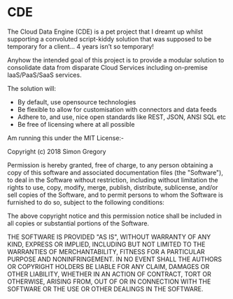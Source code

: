 # CDE
The Cloud Data Engine (CDE) is a pet project that I dreamt up whilst supporting a convoluted script-kiddy solution that was supposed to be temporary for a client... 4 years isn’t so temporary!  

Anyhow the intended goal of this project is to provide a modular solution to consolidate data from disparate Cloud Services including on-premise IaaS/PaaS/SaaS services.  

The solution will:
* By default, use opensource technologies
* Be flexible to allow for customisation with connectors and data feeds
* Adhere to, and use, nice open standards like REST, JSON, ANSI SQL etc
* Be free of licensing where at all possible
  
Am running this under the MIT License:-

Copyright (c) 2018 Simon Gregory

Permission is hereby granted, free of charge, to any person obtaining a copy
of this software and associated documentation files (the "Software"), to deal
in the Software without restriction, including without limitation the rights
to use, copy, modify, merge, publish, distribute, sublicense, and/or sell
copies of the Software, and to permit persons to whom the Software is
furnished to do so, subject to the following conditions:

The above copyright notice and this permission notice shall be included in all
copies or substantial portions of the Software.

THE SOFTWARE IS PROVIDED "AS IS", WITHOUT WARRANTY OF ANY KIND, EXPRESS OR
IMPLIED, INCLUDING BUT NOT LIMITED TO THE WARRANTIES OF MERCHANTABILITY,
FITNESS FOR A PARTICULAR PURPOSE AND NONINFRINGEMENT. IN NO EVENT SHALL THE
AUTHORS OR COPYRIGHT HOLDERS BE LIABLE FOR ANY CLAIM, DAMAGES OR OTHER
LIABILITY, WHETHER IN AN ACTION OF CONTRACT, TORT OR OTHERWISE, ARISING FROM,
OUT OF OR IN CONNECTION WITH THE SOFTWARE OR THE USE OR OTHER DEALINGS IN THE
SOFTWARE.
